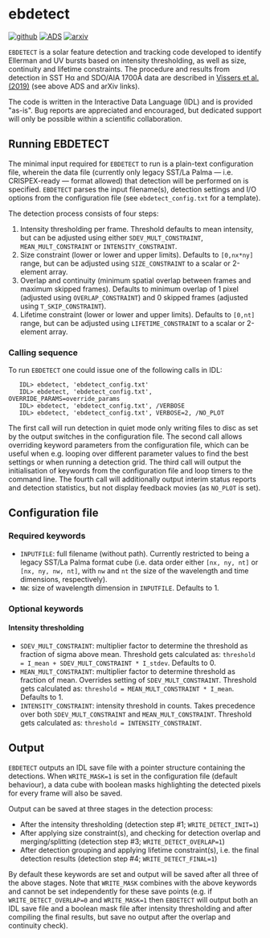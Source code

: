 # ebdetect
[![github](https://img.shields.io/badge/GitHub-grviss%2Febdetect-blue.svg?style=flat)](https://github.com/grviss/ebdetect)
[![ADS](https://img.shields.io/badge/ADS-arXiv190107975V-red.svg)](https://ui.adsabs.harvard.edu/abs/2019arXiv190107975V/abstract)
[![arxiv](https://img.shields.io/badge/arxiv-1901.07975-orange.svg?style=flat)](https://arxiv.org/abs/1901.07975)

`EBDETECT` is a solar feature detection and tracking code developed to identify Ellerman and UV bursts based on intensity thresholding, as well as size, continuity and lifetime constraints. The procedure and results from detection in SST H&alpha; and SDO/AIA 1700Å data are described in [Vissers et al. (2019)](https://arxiv.org/abs/1901.07975) (see above ADS and arXiv links).

The code is written in the Interactive Data Language (IDL) and is provided "as-is". Bug reports are appreciated and encouraged, but dedicated support will only be possible within a scientific collaboration.

## Running EBDETECT
The minimal input required for `EBDETECT` to run is a plain-text configuration file, wherein the data file (currently only legacy SST/La Palma &mdash; i.e. CRISPEX-ready &mdash; format allowed) that detection will be performed on is specified.
`EBDETECT` parses the input filename(s), detection settings and I/O options from the configuration file (see `ebdetect_config.txt` for a template). 

The detection process consists of four steps:
1. Intensity thresholding per frame. Threshold defaults to mean intensity, but can be adjusted using either `SDEV_MULT_CONSTRAINT`, `MEAN_MULT_CONSTRAINT` or `INTENSITY_CONSTRAINT`. 
2. Size constraint (lower or lower and upper limits). Defaults to `[0,nx*ny]` range, but can be adjusted using `SIZE_CONSTRAINT` to a scalar or 2-element array.
3. Overlap and continuity (minimum spatial overlap between frames and maximum skipped frames). Defaults to minimum overlap of 1 pixel (adjusted using `OVERLAP_CONSTRAINT`) and 0 skipped frames (adjusted using `T_SKIP_CONSTRAINT`).
4. Lifetime constraint (lower or lower and upper limits). Defaults to `[0,nt]` range, but can be adjusted using `LIFETIME_CONSTRAINT` to a scalar or 2-element array.

### Calling sequence
To run `EBDETECT` one could issue one of the following calls in IDL:
```
   IDL> ebdetect, 'ebdetect_config.txt'
   IDL> ebdetect, 'ebdetect_config.txt', OVERRIDE_PARAMS=override_params
   IDL> ebdetect, 'ebdetect_config.txt', /VERBOSE
   IDL> ebdetect, 'ebdetect_config.txt', VERBOSE=2, /NO_PLOT
```
The first call will run detection in quiet mode only writing files to disc as set by the output switches in the configuration file. 
The second call allows overriding keyword parameters from the configuration file, which can be useful when e.g. looping over different parameter values to find the best settings or when running a detection grid. 
The third call will output the initialisation of keywords from the configuration file and loop timers to the command line.
The fourth call will additionally output interim status reports and detection statistics, but not display feedback movies (as `NO_PLOT` is set).

## Configuration file
### Required keywords
* `INPUTFILE`: full filename (without path). Currently restricted to being a legacy SST/La Palma format cube (i.e. data order either `[nx, ny, nt]` or `[nx, ny, nw, nt]`, with `nw` and `nt` the size of the wavelength and time dimensions, respectively).
* `NW`: size of wavelength dimension in `INPUTFILE`. Defaults to 1.

### Optional keywords
#### Intensity thresholding
* `SDEV_MULT_CONSTRAINT`: multiplier factor to determine the threshold as fraction of sigma above mean. Threshold gets calculated as: `threshold = I_mean + SDEV_MULT_CONSTRAINT * I_stdev`. Defaults to 0.
* `MEAN_MULT_CONSTRAINT`: multiplier factor to determine threshold as fraction of mean. Overrides setting of `SDEV_MULT_CONSTRAINT`. Threshold gets calculated as: `threshold = MEAN_MULT_CONSTRAINT * I_mean`. Defaults to 1.
* `INTENSITY_CONSTRAINT`: intensity threshold in counts. Takes precedence over both `SDEV_MULT_CONSTRAINT` and `MEAN_MULT_CONSTRAINT`.  Threshold gets calculated as: `threshold = INTENSITY_CONSTRAINT`.

## Output
`EBDETECT` outputs an IDL save file with a pointer structure containing the detections. When `WRITE_MASK=1` is set in the configuration file (default behaviour), a data cube with boolean masks highlighting the detected pixels for every frame will also be saved.

Output can be saved at three stages in the detection process:
* After the intensity thresholding (detection step #1; `WRITE_DETECT_INIT=1`)
* After applying size constraint(s), and checking for detection overlap and merging/splitting (detection step #3; `WRITE_DETECT_OVERLAP=1`)
* After detection grouping and applying lifetime constraint(s), i.e. the final detection results (detection step #4; `WRITE_DETECT_FINAL=1`)

By default these keywords are set and output will be saved after all three of the above stages. Note that `WRITE_MASK` combines with the above keywords and cannot be set independently for these save points (e.g. if `WRITE_DETECT_OVERLAP=0` and `WRITE_MASK=1` then `EBDETECT` will output both an IDL save file and a boolean mask file after intensity thresholding and after compiling the final results, but save no output after the overlap and continuity check).
